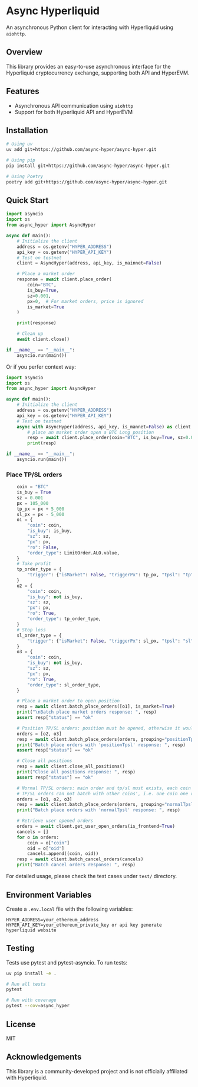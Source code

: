 # Async Hyperliquid

An asynchronous Python client for interacting with Hyperliquid using `aiohttp`.

## Overview

This library provides an easy-to-use asynchronous interface for the Hyperliquid
cryptocurrency exchange, supporting both API and HyperEVM.

## Features

- Asynchronous API communication using `aiohttp`
- Support for both Hyperliquid API and HyperEVM

## Installation

```bash
# Using uv
uv add git+https://github.com/async-hyper/async-hyper.git

# Using pip
pip install git+https://github.com/async-hyper/async-hyper.git

# Using Poetry
poetry add git+https://github.com/async-hyper/async-hyper.git

```


## Quick Start

```python
import asyncio
import os
from async_hyper import AsyncHyper

async def main():
    # Initialize the client
    address = os.getenv("HYPER_ADDRESS")
    api_key = os.getenv("HYPER_API_KEY")
    # Test on testnet
    client = AsyncHyper(address, api_key, is_mainnet=False)

    # Place a market order
    response = await client.place_order(
        coin="BTC",
        is_buy=True,
        sz=0.001,
        px=0,  # For market orders, price is ignored
        is_market=True
    )

    print(response)

    # Clean up
    await client.close()

if __name__ == "__main__":
    asyncio.run(main())
```

Or if you perfer context way:

```python
import asyncio
import os
from async_hyper import AsyncHyper

async def main():
    # Initialize the client
    address = os.getenv("HYPER_ADDRESS")
    api_key = os.getenv("HYPER_API_KEY")
    # Test on testnet
    async with AsyncHyper(address, api_key, is_mannet=False) as client:
        # place an market order open a BTC Long position
        resp = await client.place_order(coin="BTC", is_buy=True, sz=0.0001, px=0, is_market=True)
        print(resp)

if __name__ == "__main__":
    asyncio.run(main())

```

### Place TP/SL orders

```python
    coin = "BTC"
    is_buy = True
    sz = 0.001
    px = 105_000
    tp_px = px + 5_000
    sl_px = px - 5_000
    o1 = {
        "coin": coin,
        "is_buy": is_buy,
        "sz": sz,
        "px": px,
        "ro": False,
        "order_type": LimitOrder.ALO.value,
    }
    # Take profit
    tp_order_type = {
        "trigger": {"isMarket": False, "triggerPx": tp_px, "tpsl": "tp"}
    }
    o2 = {
        "coin": coin,
        "is_buy": not is_buy,
        "sz": sz,
        "px": px,
        "ro": True,
        "order_type": tp_order_type,
    }
    # Stop loss
    sl_order_type = {
        "trigger": {"isMarket": False, "triggerPx": sl_px, "tpsl": "sl"}
    }
    o3 = {
        "coin": coin,
        "is_buy": not is_buy,
        "sz": sz,
        "px": px,
        "ro": True,
        "order_type": sl_order_type,
    }

    # Place a market order to open position
    resp = await client.batch_place_orders([o1], is_market=True)
    print("\nBatch place market orders response: ", resp)
    assert resp["status"] == "ok"

    # Position TP/SL orders: position must be opened, otherwise it would failed
    orders = [o2, o3]
    resp = await client.batch_place_orders(orders, grouping="positionTpsl")
    print("Batch place orders with 'positionTpsl' response: ", resp)
    assert resp["status"] == "ok"

    # Close all positions
    resp = await client.close_all_positions()
    print("Close all positions response: ", resp)
    assert resp["status"] == "ok"

    # Normal TP/SL orders: main order and tp/sl must exists, each coin's normal
    # TP/SL orders can not batch with other coins', i.e. one coin one request.
    orders = [o1, o2, o3]
    resp = await client.batch_place_orders(orders, grouping="normalTpsl")
    print("Batch place orders with 'normalTpsl' response: ", resp)

    # Retrieve user opened orders
    orders = await client.get_user_open_orders(is_frontend=True)
    cancels = []
    for o in orders:
        coin = o["coin"]
        oid = o["oid"]
        cancels.append((coin, oid))
    resp = await client.batch_cancel_orders(cancels)
    print("Batch cancel orders response: ", resp)
```

For detailed usage, please check the test cases under `test/` directory.

## Environment Variables

Create a `.env.local` file with the following variables:

```
HYPER_ADDRESS=your_ethereum_address
HYPER_API_KEY=your_ethereum_private_key or api key generate hyperliquid website
```

## Testing

Tests use pytest and pytest-asyncio. To run tests:

```bash
uv pip install -e .

# Run all tests
pytest

# Run with coverage
pytest --cov=async_hyper
```

## License

MIT

## Acknowledgements

This library is a community-developed project and is not officially affiliated with Hyperliquid.
